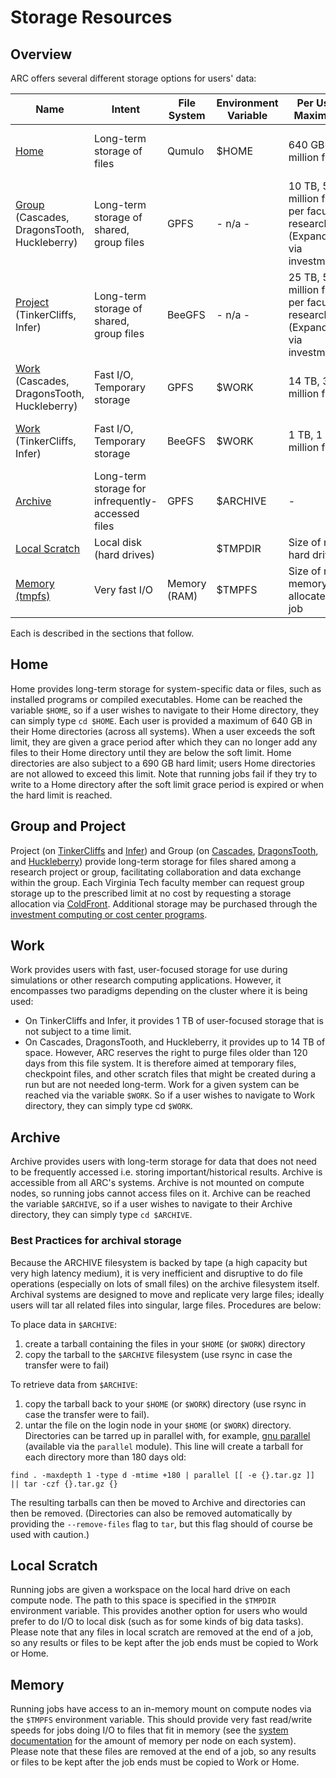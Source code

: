 # Storage Resources

## Overview

ARC offers several different storage options for users\' data: 

| Name | Intent | File System | Environment Variable | Per User Maximum | Data Lifespan | Available On |
|------|--------|-------------|----------------------|------------------|---------------|--------------|
| [Home](#home) | Long-term storage of files | Qumulo | $HOME | 640 GB 1 million files | Unlimited | Login and Compute Nodes |
| [Group](#group) (Cascades, DragonsTooth, Huckleberry) | Long-term storage of shared, group files | GPFS | - n/a - | 10 TB, 5 million files per faculty researcher (Expandable via investment) | Unlimited | Login and Compute Nodes |
| [Project](#group) (TinkerCliffs, Infer) | Long-term storage of shared, group files | BeeGFS | - n/a - | 25 TB, 5 million files per faculty researcher (Expandable via investment) | Unlimited | Login and Compute Nodes |
| [Work](#work) (Cascades, DragonsTooth, Huckleberry) | Fast I/O, Temporary storage | GPFS | $WORK | 14 TB, 3 million files | 120 days | Login and Compute Nodes |
| [Work](#work) (TinkerCliffs, Infer) | Fast I/O, Temporary storage | BeeGFS | $WORK | 1 TB, 1 million files | Unlimited | Login and Compute Nodes |
| [Archive](#archive) | Long-term storage for infrequently-accessed files | GPFS | $ARCHIVE | - | Unlimited | Login Nodes |
| [Local Scratch](#tmpdir) | Local disk (hard drives) |  | $TMPDIR | Size of node hard drive | Length of Job | Compute Nodes |
| [Memory (tmpfs)](#tmpfs) | Very fast I/O | Memory (RAM) | $TMPFS | Size of node memory allocated to job | Length of Job | Compute Nodes |

Each is described in the sections that follow. 

## <a name="home"></a>Home

Home provides long-term storage for system-specific data or files, such as installed programs or compiled executables. Home can be reached the variable `$HOME`, so if a user wishes to navigate to their Home directory, they can simply type `cd $HOME`. Each user is provided a maximum of 640 GB in their Home directories (across all systems). When a user exceeds the soft limit, they are given a grace period after which they can no longer add any files to their Home directory until they are below the soft limit. Home directories are also subject to a 690 GB hard limit; users Home directories are not allowed to exceed this limit. Note that running jobs fail if they try to write to a Home directory after the soft limit grace period is expired or when the hard limit is reached. 

## <a name="group"></a>Group and Project

Project (on [TinkerCliffs](/tinkercliffs) and [Infer](/infer)) and Group (on [Cascades](/cascades), [DragonsTooth](/dragonstooth), and [Huckleberry](/huckleberry)) provide long-term storage for files shared among a research project or group, facilitating collaboration and data exchange within the group. Each Virginia Tech faculty member can request group storage up to the prescribed limit at no cost by requesting a storage allocation via [ColdFront](https://coldfront.arc.vt.edu). Additional storage may be purchased through the [investment computing or cost center programs](/arc-investment-computing-and-cost-center/). 

## <a name="scratch"></a><a name="work"></a>Work

Work provides users with fast, user-focused storage for use during simulations or other research computing applications. However, it encompasses two paradigms depending on the cluster where it is being used: 
- On TinkerCliffs and Infer, it provides 1 TB of user-focused storage that is not subject to a time limit. 
- On Cascades, DragonsTooth, and Huckleberry, it provides up to 14 TB of space. However, ARC reserves the right to purge files older than 120 days from this file system. It is therefore aimed at temporary files, checkpoint files, and other scratch files that might be created during a run but are not needed long-term. Work for a given system can be reached via the variable `$WORK`. So if a user wishes to navigate to Work directory, they can simply type cd `$WORK`. 

## <a name="share"></a><a name="archive"></a>Archive

Archive provides users with long-term storage for data that does not need to be frequently accessed i.e. storing important/historical results. Archive is accessible from all ARC\'s systems.  Archive is not mounted on compute nodes, so running jobs cannot access files on it. Archive can be reached the variable `$ARCHIVE`, so if a user wishes to navigate to their Archive directory, they can simply type `cd $ARCHIVE`. 

### <a name="archivebestpractice"></a>Best Practices for archival storage

Because the ARCHIVE filesystem is backed by tape (a high capacity but very high latency medium), it is very inefficient and disruptive to do file operations (especially on lots of small files) on the archive filesystem itself. Archival systems are designed to move and replicate very large files; ideally users will tar all related files into singular, large files. Procedures are below: 

To place data in `$ARCHIVE`: 
1. create a tarball containing the files in your `$HOME` (or `$WORK`) directory
2. copy the tarball to the `$ARCHIVE` filesystem (use rsync in case the transfer were to fail)

To retrieve data from `$ARCHIVE`: 
1. copy the tarball back to your `$HOME` (or `$WORK`) directory (use rsync in case the transfer were to fail). 
2. untar the file on the login node in your `$HOME` (or `$WORK`) directory. Directories can be tarred up in parallel with, for example, [gnu parallel](https://www.gnu.org/software/parallel/) (available via the `parallel` module). This line will create a tarball for each directory more than 180 days old: 

```
find . -maxdepth 1 -type d -mtime +180 | parallel [[ -e {}.tar.gz ]] || tar -czf {}.tar.gz {}
```

The resulting tarballs can then be moved to Archive and directories can then be removed. (Directories can also be removed automatically by providing the `--remove-files` flag to `tar`, but this flag should of course be used with caution.) 

## <a name="tmpdir"></a>Local Scratch

Running jobs are given a workspace on the local hard drive on each compute node. The path to this space is specified in the `$TMPDIR` environment variable. This provides another option for users who would prefer to do I/O to local disk (such as for some kinds of big data tasks). Please note that any files in local scratch are removed at the end of a job, so any results or files to be kept after the job ends must be copied to Work or Home. 

## Memory

Running jobs have access to an in-memory mount on compute nodes via the `$TMPFS` environment variable. This should provide very fast read/write speeds for jobs doing I/O to files that fit in memory (see the [system documentation](/computing) for the amount of memory per node on each system). Please note that these files are removed at the end of a job, so any results or files to be kept after the job ends must be copied to Work or Home.
